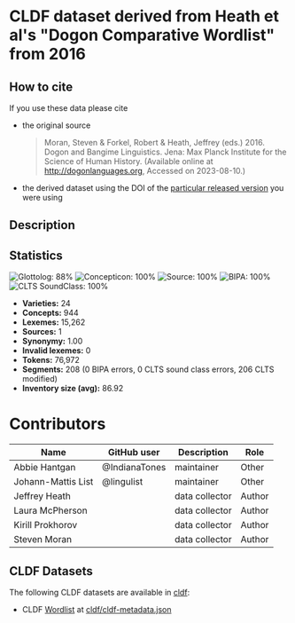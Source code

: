 # CLDF dataset derived from Heath et al's "Dogon Comparative Wordlist" from 2016

## How to cite

If you use these data please cite
- the original source
  > Moran, Steven & Forkel, Robert & Heath, Jeffrey (eds.) 2016. Dogon and Bangime Linguistics. Jena: Max Planck Institute for the Science of Human History. (Available online at http://dogonlanguages.org, Accessed on 2023-08-10.)
- the derived dataset using the DOI of the [particular released version](../../releases/) you were using

## Description


## Statistics


![Glottolog: 88%](https://img.shields.io/badge/Glottolog-88%25-yellowgreen.svg "Glottolog: 88%")
![Concepticon: 100%](https://img.shields.io/badge/Concepticon-100%25-brightgreen.svg "Concepticon: 100%")
![Source: 100%](https://img.shields.io/badge/Source-100%25-brightgreen.svg "Source: 100%")
![BIPA: 100%](https://img.shields.io/badge/BIPA-100%25-brightgreen.svg "BIPA: 100%")
![CLTS SoundClass: 100%](https://img.shields.io/badge/CLTS%20SoundClass-100%25-brightgreen.svg "CLTS SoundClass: 100%")

- **Varieties:** 24
- **Concepts:** 944
- **Lexemes:** 15,262
- **Sources:** 1
- **Synonymy:** 1.00
- **Invalid lexemes:** 0
- **Tokens:** 76,972
- **Segments:** 208 (0 BIPA errors, 0 CLTS sound class errors, 206 CLTS modified)
- **Inventory size (avg):** 86.92

# Contributors

Name | GitHub user | Description | Role
--- | --- | --- | ---
Abbie Hantgan | @IndianaTones | maintainer | Other
Johann-Mattis List | @lingulist | maintainer | Other
Jeffrey Heath | | data collector | Author
Laura McPherson | | data collector | Author
Kirill Prokhorov | | data collector | Author
Steven Moran | | data collector | Author




## CLDF Datasets

The following CLDF datasets are available in [cldf](cldf):

- CLDF [Wordlist](https://github.com/cldf/cldf/tree/master/modules/Wordlist) at [cldf/cldf-metadata.json](cldf/cldf-metadata.json)